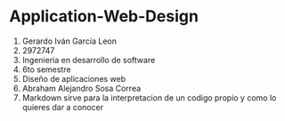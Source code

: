 # Application-Web-Design

1. Gerardo Iván García Leon
2.  2972747
3. Ingenieria en desarrollo de software
4. 6to semestre
5. Diseño de aplicaciones web
6. Abraham Alejandro Sosa Correa
7. Markdown sirve para la interpretacion de un codigo propio y como lo quieres dar a conocer
